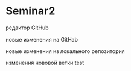 # Seminar2
редактор GitHub

новые изменения на GitHab

новые изменения из локального репозитория

изменения нововой ветки test

